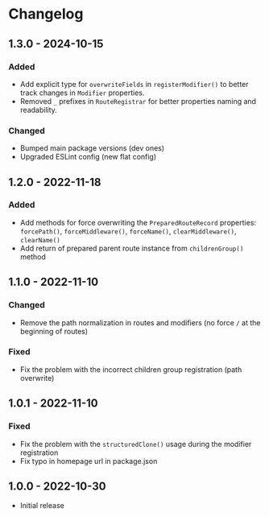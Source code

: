 # Changelog

## 1.3.0 - 2024-10-15

### Added

- Add explicit type for `overwriteFields` in `registerModifier()` to better track changes in `Modifier` properties.
- Removed `_` prefixes in `RouteRegistrar` for better properties naming and readability.

### Changed

- Bumped main package versions (dev ones)
- Upgraded ESLint config (new flat config)

## 1.2.0 - 2022-11-18

### Added

- Add methods for force overwriting the `PreparedRouteRecord` properties: `forcePath()`, `forceMiddleware()`, `forceName()`, `clearMiddleware()`, `clearName()`
- Add return of prepared parent route instance from `childrenGroup()` method

## 1.1.0 - 2022-11-10

### Changed

- Remove the path normalization in routes and modifiers (no force `/` at the beginning of routes)

### Fixed

- Fix the problem with the incorrect children group registration (path overwrite)

## 1.0.1 - 2022-11-10

### Fixed

- Fix the problem with the `structuredClone()` usage during the modifier registration
- Fix typo in homepage url in package.json

## 1.0.0 - 2022-10-30
- Initial release
